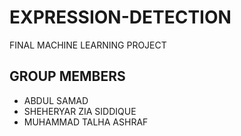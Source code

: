 # EXPRESSION-DETECTION
FINAL MACHINE LEARNING PROJECT
<h2> GROUP MEMBERS </H2>
<UL>
  <LI> ABDUL SAMAD </LI>
  <LI> SHEHERYAR ZIA SIDDIQUE </LI>
  <LI> MUHAMMAD TALHA ASHRAF </LI>

